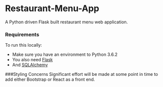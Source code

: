 # Restaurant-Menu-App

A Python driven Flask built restaurant menu web application.

### Requirements

To run this locally:

* Make sure you have an environment to Python 3.6.2
* You also need [Flask](http://flask.pocoo.org/)
* And [SQLAlchemy](https://www.sqlalchemy.org/)


###Styling Concerns
Significant effort will be made at some point in time to add either Bootstrap or React as a front end.